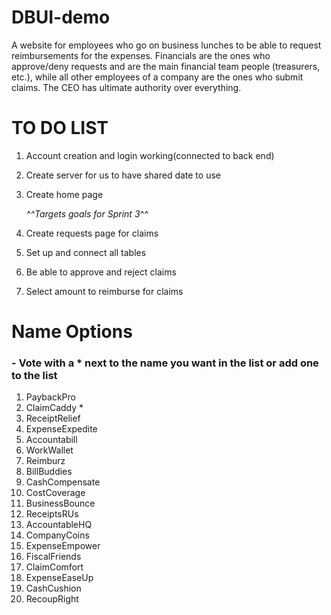 # DBUI-demo

A website for employees who go on business lunches to be able to request reimbursements for the expenses. Financials are the ones who approve/deny requests and are the main financial team people (treasurers, etc.), while all other employees of a company are the ones who submit claims. The CEO has ultimate authority over everything.

# TO DO LIST

  1. Account creation and login working(connected to back end)
  2. Create server for us to have shared date to use 
  3. Create home page
        
        *^^Targets goals for Sprint 3^^*
        
  4. Create requests page for claims
  5. Set up and connect all tables
  6. Be able to approve and reject claims
  7. Select amount to reimburse for claims

# Name Options 
### - Vote with a * next to the name you want in the list or add one to the list
1. PaybackPro
1. ClaimCaddy *
1. ReceiptRelief
1. ExpenseExpedite
1. Accountabill
1. WorkWallet
1. Reimburz
1. BillBuddies
1. CashCompensate
1. CostCoverage
1. BusinessBounce
1. ReceiptsRUs
1. AccountableHQ
1. CompanyCoins
1. ExpenseEmpower
1. FiscalFriends
1. ClaimComfort
1. ExpenseEaseUp
1. CashCushion
1. RecoupRight



